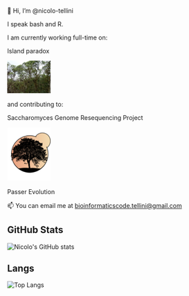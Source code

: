 👋 Hi, I’m @nicolo-tellini

I speak bash and R.

I am currently working full-time on:

Island paradox

<img src="https://github.com/nicolo-tellini/nicolo-tellini/blob/main/Gal%201223%20Scalesia%20pedunculata.jpg" alt="SGRP5" width="100" />

and contributing to: 

Saccharomyces Genome Resequencing Project 

<img src="https://github.com/nicolo-tellini/nicolo-tellini/blob/main/logosgrp5ok" alt="SGRP5" width="100" /> 

Passer Evolution



📫 You can email me at bioinformaticscode.tellini@gmail.com

## GitHub Stats
![Nicolo's GitHub stats](https://github-readme-stats.vercel.app/api?username=nicolo-tellini&show_icons=true&theme=radical)

## Langs
![Top Langs](https://github-readme-stats.vercel.app/api/top-langs/?username=nicolo-tellini&layout=compact&theme=dark)

